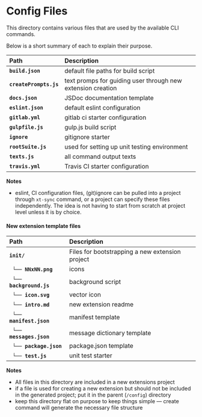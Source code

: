 # Config Files

This directory contains various files that are used by the available CLI commands. 

Below is a short summary of each to explain their purpose.

Path | Description
:--- | :---
**`build.json`** |  default file paths for build script
**`createPrompts.js`** | text promps for guiding user through new extension creation
**`docs.json`** | JSDoc documentation template
**`eslint.json`** | default eslint configuration
**`gitlab.yml`** | gitlab ci starter configuration
**`gulpfile.js`** | gulp.js build script
**`ignore`** | gitignore starter
**`rootSuite.js`** | used for setting up unit testing environment
**`texts.js`** | all command output texts
**`travis.yml`** | Travis CI starter configuration

**Notes**

- eslint, CI configuration files, (git)ignore can be pulled into a project through `xt-sync` command, or a project can specify these files independently.
  The idea is not having to start from scratch at project level unless it is by choice. 
  
#### New extension template files

Path | Description
:--- | :---
**`init/`** | Files for bootstrapping a new extension project 
 &nbsp; **`└── NNxNN.png`** | icons
 &nbsp; **`└── background.js`** | background script
 &nbsp; **`└── icon.svg`** | vector icon
 &nbsp; **`└── intro.md`** | new extension readme
 &nbsp; **`└── manifest.json`** | manifest template
 &nbsp; **`└── messages.json`** | message dictionary template
 &nbsp; **`└── package.json`** | package.json template
 &nbsp; **`└── test.js`** | unit test starter

**Notes**

- All files in this directory are included in a new extensions project
- if a file is used for creating a new extension but should
    not be included in the generated project; put it in the parent (`/config`)
    directory
- keep this directory flat on purpose to keep things simple &mdash; create command will generate
  the necessary file structure     
    

